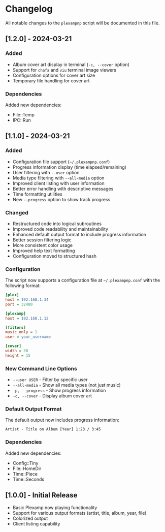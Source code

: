 # Changelog

All notable changes to the `plexampnp` script will be documented in this file.

## [1.2.0] - 2024-03-21

### Added
- Album cover art display in terminal (`-c, --cover` option)
- Support for `chafa` and `viu` terminal image viewers
- Configuration options for cover art size
- Temporary file handling for cover art

### Dependencies
Added new dependencies:
- File::Temp
- IPC::Run

## [1.1.0] - 2024-03-21

### Added
- Configuration file support (`~/.plexampnp.conf`)
- Progress information display (time elapsed/remaining)
- User filtering with `--user` option
- Media type filtering with `--all-media` option
- Improved client listing with user information
- Better error handling with descriptive messages
- Time formatting utilities
- New `--progress` option to show track progress

### Changed
- Restructured code into logical subroutines
- Improved code readability and maintainability
- Enhanced default output format to include progress information
- Better session filtering logic
- More consistent color usage
- Improved help text formatting
- Configuration moved to structured hash

### Configuration
The script now supports a configuration file at `~/.plexampnp.conf` with the following format:
```ini
[plex]
host = 192.168.1.34
port = 32400

[plexamp]
host = 192.168.1.12

[filters]
music_only = 1
user = your_username

[cover]
width = 30
height = 15
```

### New Command Line Options
- `--user USER` - Filter by specific user
- `--all-media` - Show all media types (not just music)
- `-p, --progress` - Show progress information
- `-c, --cover` - Display album cover art

### Default Output Format
The default output now includes progress information:
```
Artist - Title on Album [Year] 1:23 / 3:45
```

### Dependencies
Added new dependencies:
- Config::Tiny
- File::HomeDir
- Time::Piece
- Time::Seconds

## [1.0.0] - Initial Release
- Basic Plexamp now playing functionality
- Support for various output formats (artist, title, album, year, file)
- Colorized output
- Client listing capability 
